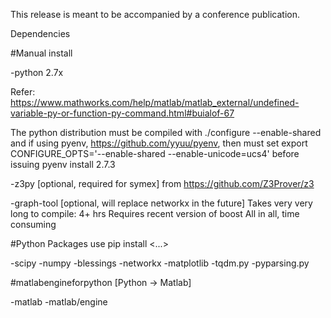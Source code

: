 This release is meant to be accompanied by a conference publication.

Dependencies

#Manual install

-python 2.7x

Refer: https://www.mathworks.com/help/matlab/matlab_external/undefined-variable-py-or-function-py-command.html#buialof-67

The python distribution must be compiled with 
./configure --enable-shared 
and if using pyenv, https://github.com/yyuu/pyenv, then must set 
export CONFIGURE_OPTS='--enable-shared --enable-unicode=ucs4'
before issuing
pyenv install 2.7.3


-z3py [optional, required for symex] 
  from https://github.com/Z3Prover/z3

-graph-tool  [optional, will replace networkx in the future]
  Takes very very long to compile: 4+ hrs
  Requires recent version of boost
  All in all, time consuming


#Python Packages
use pip install <...>

-scipy
-numpy
-blessings
-networkx
-matplotlib
-tqdm.py
-pyparsing.py

#matlabengineforpython [Python -> Matlab]

-matlab
-matlab/engine

